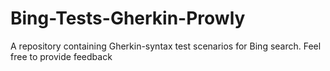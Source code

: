 # Bing-Tests-Gherkin-Prowly
A repository containing Gherkin-syntax test scenarios for Bing search. Feel free to provide feedback

